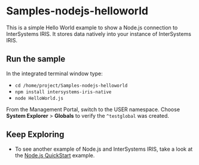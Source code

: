 # Samples-nodejs-helloworld

This is a simple Hello World example to show a Node.js connection to InterSystems IRIS. It stores data natively into your instance of InterSystems IRIS. 


## Run the sample

In the integrated terminal window type: 

* `cd /home/project/Samples-nodejs-helloworld`  
* `npm install intersystems-iris-native`
* `node HelloWorld.js`

From the Management Portal, switch to the USER namespace. Choose **System Explorer** > **Globals** to verify the `^testglobal` was created. 


## Keep Exploring

* To see another example of Node.js and InterSystems IRIS, take a look at the [Node.js QuickStart](https://gettingstarted.intersystems.com/language-quickstarts/nodejs-quickstart/) example.
